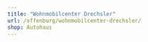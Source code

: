 ```yaml
---
title: "Wohnmobilcenter Drechsler"
url: /offenburg/wohnmobilcenter-drechsler/
shop: Autohaus
---
```

